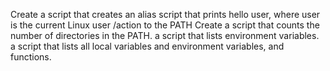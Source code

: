Create a script that creates an alias
script that prints hello user, where user is the current Linux user
/action to the PATH
Create a script that counts the number of directories in the PATH.
a script that lists environment variables.
a script that lists all local variables and environment variables, and functions.
